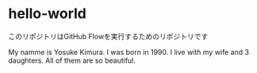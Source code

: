 # hello-world
このリポジトリはGitHub Flowを実行するためのリポジトリです

My namme is Yosuke Kimura.
I was born in 1990.
I live with my wife and 3 daughters.
All of them are so beautiful.
